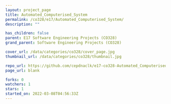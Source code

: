 ```yaml
---
layout: project_page
title: Automated_Computerised_System
permalink: /co328/e17/Automated_Computerised_System/
description: ""

has_children: false
parent: E17 Software Engineering Projects (CO328)
grand_parent: Software Engineering Projects (CO328)

cover_url: /data/categories/co328/cover_page.jpg
thumbnail_url: /data/categories/co328/thumbnail.jpg

repo_url: https://github.com/cepdnaclk/e17-co328-Automated_Computerised_System
page_url: blank

forks: 0
watchers: 1
stars: 1
started_on: 2022-03-08T04:56:33Z
---
```



